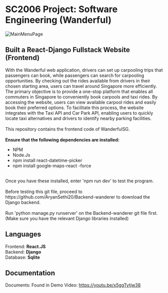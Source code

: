 # SC2006 Project: Software Engineering (Wanderful)
![MainMenuPage](https://github.com/dannweeeee/Wanderful/assets/42776950/d92cfdb2-b4e4-471b-b7cb-aa24b947a33d) <br>
## Built a React-Django Fullstack Website (Frontend)
With the Wanderful web application, drivers can set up carpooling trips that passengers can book, while passengers can search for carpooling opportunities. By checking out the rides available from drivers in their chosen starting area, users can travel around Singapore more efficiently. <br>
The primary objective is to provide a one-stop platform that enables all commuters in Singapore to conveniently book carpools and taxi rides. By accessing the website, users can view available carpool rides and easily book their preferred options. To facilitate this process, the website integrates with the Taxi API and Car Park API, enabling users to quickly locate taxi alternatives and drivers to identify nearby parking facilities. <br>
<br>
This repository contains the frontend code of WanderfulSG. <br>
<br>
**Ensure that the following dependencies are installed:** <br>
* NPM
* Node.Js
* npm install react-datetime-picker
* npm install google-maps-react -force 
<br>
Once you have these installed, enter 'npm run dev' to test the program. <br>
<br>
Before testing this git file, proceed to https://github.com/AryanSethi20/Backend-wanderer to download the Django backend. <br>
<br>
Run 'python manage.py runserver' on the Backend-wanderer git file first. (Make sure you have the relevant Django libraries installed) <br>

## Languages
Frontend: **React.JS** <br>
Backend: **Django** <br>
Database: **Sqlite** <br>

## Documentation
Documents: Found in 
Demo Video: https://youtu.be/x5ggTytjw38
